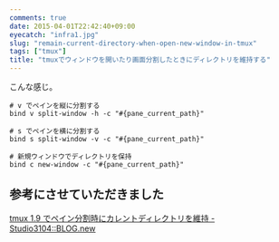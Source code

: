 ```yaml
---
comments: true
date: 2015-04-01T22:42:40+09:00
eyecatch: "infra1.jpg"
slug: "remain-current-directory-when-open-new-window-in-tmux"
tags: ["tmux"]
title: "tmuxでウィンドウを開いたり画面分割したときにディレクトリを維持する"
---
```


こんな感じ。

```
# v でペインを縦に分割する
bind v split-window -h -c "#{pane_current_path}"

# s でペインを横に分割する
bind s split-window -v -c "#{pane_current_path}"

# 新規ウィンドウでディレクトリを保持
bind c new-window -c "#{pane_current_path}"
```

## 参考にさせていただきました

[tmux 1.9 でペイン分割時にカレントディレクトリを維持 - Studio3104::BLOG.new](http://studio3104.hatenablog.com/entry/2014/10/14/131430)
